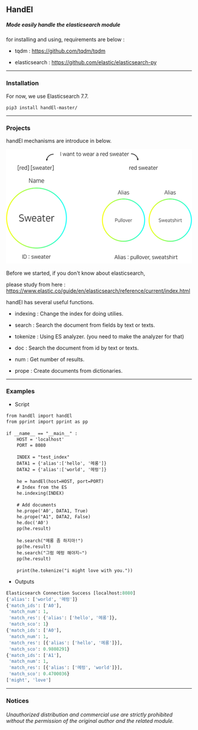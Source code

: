 ## HandEl

##### Mode easily handle the elasticsearch module

for installing and using, requirements are below : 

* tqdm : https://github.com/tqdm/tqdm

* elasticsearch : https://github.com/elastic/elasticsearch-py

***

### Installation

For now, we use Elasticsearch 7.7.

```code
pip3 install handEl-master/
```

***

### Projects

handEl mechanisms are introduce in below.

![hd1](./imgs/hd1.png)

Before we started, if you don't know about elasticsearch,

please study from here : https://www.elastic.co/guide/en/elasticsearch/reference/current/index.html

handEl has several useful functions.

* indexing : Change the index for doing utilies.

* search : Search the document from fields by text or texts.

* tokenize : Using ES analyzer. (you need to make the analyzer for that)

* doc : Search the document from id by text or texts.

* num : Get number of results.

* prope : Create documents from dictionaries.

***

### Examples

* Script
```python3
from handEl import handEl
from pprint import pprint as pp

if __name__ == "__main__" :
    HOST = 'localhost'
    PORT = 8080

    INDEX = "test_index"
    DATA1 = {'alias':['hello', '메롱']}
    DATA2 = {'alias':['world', '메렁']}

    he = handEl(host=HOST, port=PORT)
    # Index from the ES
    he.indexing(INDEX)   

    # Add documents
    he.prope('A0', DATA1, True)
    he.prope("A1", DATA2, False)
    he.doc('A0')
    pp(he.result)
    
    he.search("메롱 좀 하지마!")
    pp(he.result)
    he.search("그럼 메렁 해야지~")
    pp(he.result)

    print(he.tokenize("i might love with you."))
```
* Outputs
```python
Elasticsearch Connection Success [localhost:8080]
{'alias': ['world', '메렁']}
{'match_ids': ['A0'],
 'match_num': 1,
 'match_res': {'alias': ['hello', '메롱']},
 'match_sco': 1}
{'match_ids': ['A0'],
 'match_num': 1,
 'match_res': [{'alias': ['hello', '메롱']}],
 'match_sco': 0.9808291}
{'match_ids': ['A1'],
 'match_num': 1,
 'match_res': [{'alias': ['메렁', 'world']}],
 'match_sco': 0.4700036}
['might', 'love']
```

***


### Notices

###### Unauthorized distribution and commercial use are strictly prohibited without the permission of the original author and the related module.

